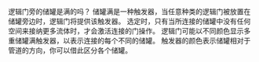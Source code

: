 <lore>
逻辑门旁的储罐是满的吗？
</lore>
<no_lore>
储罐满是一种触发器，当任意种类的逻辑门被放置在储罐旁边时，逻辑门将提供该触发器。
</no_lore>

<chapter name="条件"/>
选定时，只有当所连接的储罐中没有任何空间来接纳更多流体时，才会激活连接的门操作。

<chapter name="触发器方向"/>
逻辑门可能以不同颜色显示多重储罐满触发器，以表示连接的每个不同的储罐。
触发器的颜色表示储罐相对于管道的方向，你可以借此区分各个储罐。

